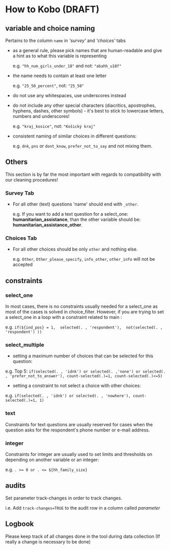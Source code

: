 # How to Kobo (DRAFT)


## variable and choice naming

Pertains to the column `name` in _'survey'_ and _'choices'_ tabs

- as a general rule, please pick names that are human-readable and give a hint as to what this variable is representing

    e.g. `"hh_num_girls_under_18"` and not: `"abahh_u18f"`

- the name needs to contain at least one letter

    e.g. ` "25_50_percent" `, not: `"25_50" `

- do not use any whitespaces, use underscores instead
- do not include any other special characters (diacritics, apostrophes, hyphens, dashes, other symbols) - it's best to stick to lowercase letters, numbers and underscores!

    e.g. ` "kraj_kosice" `, not: `"Košický kraj"`

- consistent naming of similar choices in different questions:

    e.g. `dnk`, `pns` or `dont_know`, `prefer_not_to_say` and not mixing them.
   
## Others

This section is by far the most important with regards to compatibility with our cleaning procedures!

### Survey Tab

- For all other (text) questions 'name' should end with `_other`. 

    e.g. If you want to add a text question for a select_one: __humanitarian_assistance__, than the other variable should be: __humanitarian_assistance_other__. 

### Choices Tab

- For all other choices should be only `other` and nothing else. 
 
    e.g. `Other`, `Other_please_specify`, `info_other`, `other_info` will not be accepted

## constraints

### select_one

In most cases, there is no constraints usually needed for a select_one as most of the cases is solved in choice_filter. However, if you are trying to set a select_one in a loop with a constraint related to main :

e.g. ` if(${ind_pos} = 1,  selected(. , 'respondent'),  not(selected(. , 'respondent') )) `

### select_multiple

- setting a maximum number of choices that can be selected for this question:

e.g. Top 5: ` if(selected(. , 'idnk') or selected(. ,'none') or selected(. , 'prefer_not_to_answer'), count-selected(.)=1, count-selected(.)<=5) `
    
- setting a constraint to not select a choice with other choices:

e.g. ` if(selected(. , 'idnk') or selected(. , 'nowhere'), count-selected(.)=1, 1) `

### text

Constraints for text questions are usually reserved for cases when the question asks for the respondent's phone number or e-mail address.

### integer

Constraints for integer are usually used to set limits and thresholds on depending on another variable or an integer:

e.g. ` . >= 0 or . <= ${hh_family_size} `

## audits

Set parameter track-changes in order to track changes.

i.e. Add `track-changes=TRUE` to the audit row in a column called _parameter_

## Logbook

Please keep track of all changes done in the tool during data collection (If really a change is necessary to be done)
